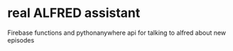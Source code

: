 # real ALFRED assistant

Firebase functions and pythonanywhere api for talking to alfred about new episodes